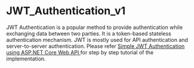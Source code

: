 # JWT_Authentication_v1
JWT Authentication is a popular method to provide authentication while exchanging data between two parties. It is a token-based stateless authentication mechanism. JWT is mostly used for API authentication and server-to-server authentication. Please refer <a href = "https://medium.com/@meghnav274/simple-jwt-authentication-using-asp-net-core-api-5d04b496d27b"> Simple JWT Authentication using ASP.NET Core Web API </a> for step by step tutorial of the implementation.
